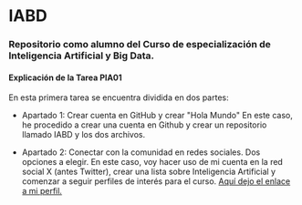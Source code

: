 # IABD
### Repositorio como alumno del Curso de especialización de Inteligencia Artificial y Big Data.

#### **Explicación de la Tarea PIA01**

En esta primera tarea se encuentra dividida en dos partes:

- Apartado 1: Crear cuenta en GitHub y crear "Hola Mundo"
En este caso, he procedido a crear una cuenta en Github y crear un repositorio llamado IABD y los dos archivos.

- Apartado 2: Conectar con la comunidad en redes sociales. Dos opciones a elegir.
En este caso, voy hacer uso de mi cuenta en la red social X (antes Twitter), crear una lista sobre Inteligencia Artificial y comenzar a seguir perfiles de interés para el curso.
[Aquí dejo el enlace a mi perfil.](https://x.com/Vicente_Aguero) 
